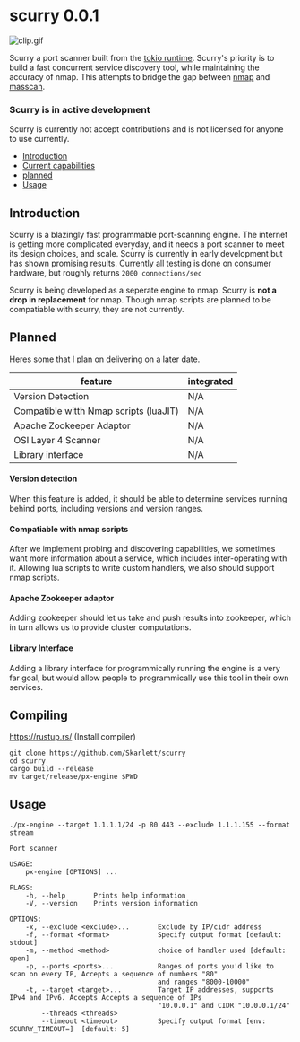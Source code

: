 # scurry 0.0.1
![clip.gif](https://raw.githubusercontent.com/Skarlett/scurry/media/clip.gif)

Scurry a port scanner built from the [tokio runtime](https://tokio.rs). Scurry's priority is to build a fast concurrent service discovery tool, while maintaining the accuracy of nmap. This attempts to bridge the gap between [nmap](https://nmap.org/) and [masscan](https://github.com/robertdavidgraham/masscan).

### Scurry is in active development
Scurry is currently not accept contributions and is not licensed for anyone to use currently.

+ [Introduction](#introduction)
+ [Current capabilities](#introduction)
+ [planned](#introduction)
+ [Usage](#introduction)



## Introduction
Scurry is a blazingly fast programmable port-scanning engine. The internet is getting more complicated everyday, and it needs a port scanner to meet its design choices, and scale. Scurry is currently in early development but has shown promising results. Currently all testing is done on consumer hardware, but roughly returns `2000 connections/sec`

Scurry is being developed as a seperate engine to nmap.
Scurry is **not a drop in replacement** for nmap. Though nmap scripts are planned to be compatiable with scurry, they are not currently.


## Planned
Heres some that I plan on delivering on a later date.

feature | integrated
--- | ---
Version Detection | N/A
Compatible witth Nmap scripts (luaJIT) | N/A
Apache Zookeeper Adaptor | N/A
OSI Layer 4 Scanner | N/A
Library interface | N/A

#### Version detection
When this feature is added, it should be able to determine services running behind ports, including versions and version ranges.

#### Compatiable with nmap scripts
After we implement probing and discovering capabilities, we sometimes want more information about a service, which includes inter-operating with it. Allowing lua scripts to write custom handlers, we also should support nmap scripts.

#### Apache Zookeeper adaptor
Adding zookeeper should let us take and push results into zookeeper, which in turn allows us to provide cluster computations.

#### Library Interface
Adding a library interface for programmically running the engine is a very far goal, but would allow people to programmically use this tool in their own services.

##  Compiling
https://rustup.rs/ (Install compiler)
```
git clone https://github.com/Skarlett/scurry
cd scurry
cargo build --release
mv target/release/px-engine $PWD
```

## Usage 

```./px-engine --target 1.1.1.1/24 -p 80 443 --exclude 1.1.1.155 --format stream```
```
Port scanner

USAGE:
    px-engine [OPTIONS] ...

FLAGS:
    -h, --help       Prints help information
    -V, --version    Prints version information

OPTIONS:
    -x, --exclude <exclude>...       Exclude by IP/cidr address
    -f, --format <format>            Specify output format [default: stdout]
    -m, --method <method>            choice of handler used [default: open]
    -p, --ports <ports>...           Ranges of ports you'd like to scan on every IP, Accepts a sequence of numbers "80"
                                     and ranges "8000-10000"
    -t, --target <target>...         Target IP addresses, supports IPv4 and IPv6. Accepts Accepts a sequence of IPs
                                     "10.0.0.1" and CIDR "10.0.0.1/24"
        --threads <threads>          
        --timeout <timeout>          Specify output format [env: SCURRY_TIMEOUT=]  [default: 5]
```
